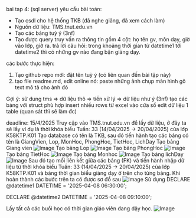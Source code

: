 bai tap 4: (sql server)
yêu cầu bài toán:
 - Tạo csdl cho hệ thống TKB (đã nghe giảng, đã xem cách làm)
 - Nguồn dữ liệu: TMS.tnut.edu.vn
 - Tạo các bảng tuỳ ý (3nf)
 - Tạo được query truy vấn ra thông tin gồm 4 cột: họ tên gv, môn dạy, giờ vào lớp, giờ ra.
   trả lời câu hỏi: trong khoảng thời gian từ datetime1 tới datetime2 thì có những gv nào đang bận giảng dạy.

các bước thực hiện:
1. Tạo github repo mới: đặt tên tuỳ ý (có liên quan đến bài tập này)
2. tạo file readme.md, edit online nó:
   paste những ảnh chụp màn hình
   gõ text mô tả cho ảnh đó

Gợi ý:
  sử dung tms => dữ liệu thô => tiền xử lý => dữ liệu như ý (3nf)
  tạo các bảng với struct phù hợp
  insert nhiều rows từ excel vào cửa sổ edit dữ liệu 1 table (quan sát thì sẽ làm đc)
  

deadline: 15/4/2025
Truy cập vào TMS.tnut.edu.vn để lấy dữ liệu, ở đây ta sẽ lấy ví dụ là thời khóa biểu Tuần: 33 (14/04/2025 → 20/04/2025) của lớp K58KTP.K01
Tạo database có tên là TKB, sau đó tiến hành tạo các bảng có tên là GiangVien, Lop, MonHoc, PhongHoc, TietHoc, LichDay
Tạo bảng Giang vien
![Image](https://github.com/user-attachments/assets/65825d9c-43ba-418d-8c26-7075577b1e0d)
Tạo bảng Lop
![Image](https://github.com/user-attachments/assets/a8e4ec78-770c-4a15-86e3-848d2fa6518d)
Tạo bảng PhongHoc
![Image](https://github.com/user-attachments/assets/c9afa03f-32b5-4ebc-8a17-0a0bcdd27731)
Tạo bảng TietHoc
![Image](https://github.com/user-attachments/assets/4bcdd770-3667-469d-8a59-3ac0573167fa)
Tạo bảng Monhoc
![Image](https://github.com/user-attachments/assets/95d619b1-399d-4cc7-b4b1-36d97250cd3e)
Tạo bảng lichDay
![Image](https://github.com/user-attachments/assets/f2cba35b-0950-4e22-81ea-b89264497d3a)
Sau đó tạo mối liên kết giữa các bảng (FK) và tiến hành nhập dữ liệu từ thời khóa biểu Tuần: 33 (14/04/2025 → 20/04/2025) của lớp K58KTP.K01 và bảng thời gian biểu giảng dạy ở trên cho từng bảng.
Khi hoàn thành các bước trên ta có được sơ đồ sau
![Image](https://github.com/user-attachments/assets/fffbc6f0-d8fd-41e7-a3d1-bbd27aff7689)
 Sử dụng DECLARE @datetime1 DATETIME = '2025-04-08 06:30:00';

DECLARE @datetime2 DATETIME = '2025-04-08 09:10:00';

Lấy tất cả các buổi học có thời gian giáo viên đang dậy học.
![Image](https://github.com/user-attachments/assets/66395b46-f0c3-401a-b49c-38097463783b)



